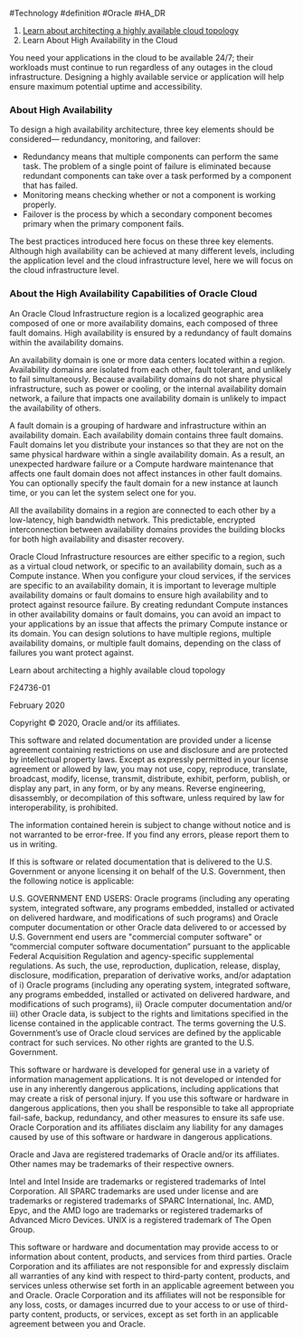 #Technology #definition #Oracle  #HA_DR 
1.  [Learn about architecting a highly available cloud topology](https://docs.oracle.com/en/solutions/design-ha/index.html)
2.  Learn About High Availability in the Cloud

You need your applications in the cloud to be available 24/7; their workloads must continue to run regardless of any outages in the cloud infrastructure. Designing a highly available service or application will help ensure maximum potential uptime and accessibility.

### About High Availability

To design a high availability architecture, three key elements should be considered— redundancy, monitoring, and failover:

-   Redundancy means that multiple components can perform the same task. The problem of a single point of failure is eliminated because redundant components can take over a task performed by a component that has failed.
-   Monitoring means checking whether or not a component is working properly.
-   Failover is the process by which a secondary component becomes primary when the primary component fails.

The best practices introduced here focus on these three key elements. Although high availability can be achieved at many different levels, including the application level and the cloud infrastructure level, here we will focus on the cloud infrastructure level.

### About the High Availability Capabilities of Oracle Cloud

An Oracle Cloud Infrastructure region is a localized geographic area composed of one or more availability domains, each composed of three fault domains. High availability is ensured by a redundancy of fault domains within the availability domains.

An availability domain is one or more data centers located within a region. Availability domains are isolated from each other, fault tolerant, and unlikely to fail simultaneously. Because availability domains do not share physical infrastructure, such as power or cooling, or the internal availability domain network, a failure that impacts one availability domain is unlikely to impact the availability of others.

A fault domain is a grouping of hardware and infrastructure within an availability domain. Each availability domain contains three fault domains. Fault domains let you distribute your instances so that they are not on the same physical hardware within a single availability domain. As a result, an unexpected hardware failure or a Compute hardware maintenance that affects one fault domain does not affect instances in other fault domains. You can optionally specify the fault domain for a new instance at launch time, or you can let the system select one for you.

All the availability domains in a region are connected to each other by a low-latency, high bandwidth network. This predictable, encrypted interconnection between availability domains provides the building blocks for both high availability and disaster recovery.

Oracle Cloud Infrastructure resources are either specific to a region, such as a virtual cloud network, or specific to an availability domain, such as a Compute instance. When you configure your cloud services, if the services are specific to an availability domain, it is important to leverage multiple availability domains or fault domains to ensure high availability and to protect against resource failure. By creating redundant Compute instances in other availability domains or fault domains, you can avoid an impact to your applications by an issue that affects the primary Compute instance or its domain. You can design solutions to have multiple regions, multiple availability domains, or multiple fault domains, depending on the class of failures you want protect against.

Learn about architecting a highly available cloud topology

F24736-01

February 2020

Copyright © 2020, Oracle and/or its affiliates. 

This software and related documentation are provided under a license agreement containing restrictions on use and disclosure and are protected by intellectual property laws. Except as expressly permitted in your license agreement or allowed by law, you may not use, copy, reproduce, translate, broadcast, modify, license, transmit, distribute, exhibit, perform, publish, or display any part, in any form, or by any means. Reverse engineering, disassembly, or decompilation of this software, unless required by law for interoperability, is prohibited.

The information contained herein is subject to change without notice and is not warranted to be error-free. If you find any errors, please report them to us in writing.

If this is software or related documentation that is delivered to the U.S. Government or anyone licensing it on behalf of the U.S. Government, then the following notice is applicable:

U.S. GOVERNMENT END USERS: Oracle programs (including any operating system, integrated software, any programs embedded, installed or activated on delivered hardware, and modifications of such programs) and Oracle computer documentation or other Oracle data delivered to or accessed by U.S. Government end users are "commercial computer software" or “commercial computer software documentation” pursuant to the applicable Federal Acquisition Regulation and agency-specific supplemental regulations. As such, the use, reproduction, duplication, release, display, disclosure, modification, preparation of derivative works, and/or adaptation of i) Oracle programs (including any operating system, integrated software, any programs embedded, installed or activated on delivered hardware, and modifications of such programs), ii) Oracle computer documentation and/or iii) other Oracle data, is subject to the rights and limitations specified in the license contained in the applicable contract. The terms governing the U.S. Government’s use of Oracle cloud services are defined by the applicable contract for such services. No other rights are granted to the U.S. Government.

This software or hardware is developed for general use in a variety of information management applications. It is not developed or intended for use in any inherently dangerous applications, including applications that may create a risk of personal injury. If you use this software or hardware in dangerous applications, then you shall be responsible to take all appropriate fail-safe, backup, redundancy, and other measures to ensure its safe use. Oracle Corporation and its affiliates disclaim any liability for any damages caused by use of this software or hardware in dangerous applications.

Oracle and Java are registered trademarks of Oracle and/or its affiliates. Other names may be trademarks of their respective owners.

Intel and Intel Inside are trademarks or registered trademarks of Intel Corporation. All SPARC trademarks are used under license and are trademarks or registered trademarks of SPARC International, Inc. AMD, Epyc, and the AMD logo are trademarks or registered trademarks of Advanced Micro Devices. UNIX is a registered trademark of The Open Group.

This software or hardware and documentation may provide access to or information about content, products, and services from third parties. Oracle Corporation and its affiliates are not responsible for and expressly disclaim all warranties of any kind with respect to third-party content, products, and services unless otherwise set forth in an applicable agreement between you and Oracle. Oracle Corporation and its affiliates will not be responsible for any loss, costs, or damages incurred due to your access to or use of third-party content, products, or services, except as set forth in an applicable agreement between you and Oracle.